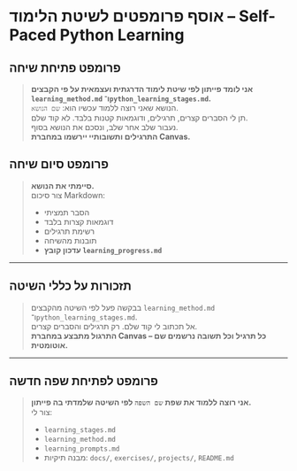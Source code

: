 # אוסף פרומפטים לשיטת הלימוד – Self-Paced Python Learning

## פרומפט פתיחת שיחה

> **אני לומד פייתון לפי שיטת לימוד הדרגתית ועצמאית על פי הקבצים `learning_method.md` ו־`python_learning_stages.md`.**  
> הנושא שאני רוצה ללמוד עכשיו הוא: `שם הנושא`.  
> תן לי הסברים קצרים, תרגילים, ודוגמאות קטנות בלבד. לא קוד שלם.  
> נעבור שלב אחר שלב, ונסכם את הנושא בסוף.  
> **התרגילים ותשובותיי יירשמו במחברת Canvas.**

## פרומפט סיום שיחה

> **סיימתי את הנושא.**  
> צור סיכום Markdown:
>
> - הסבר תמציתי
> - דוגמאות קצרות בלבד
> - רשימת תרגילים
> - תובנות מהשיחה
> - **עדכון קובץ `learning_progress.md`**

---

## תזכורות על כללי השיטה

> בבקשה פעל לפי השיטה מהקבצים `learning_method.md` ו־`python_learning_stages.md`.  
> אל תכתוב לי קוד שלם. רק תרגילים והסברים קצרים.  
> **התרגול מתבצע במחברת Canvas – כל תרגיל וכל תשובה נרשמים שם אוטומטית.**

---

## פרומפט לפתיחת שפה חדשה

> **אני רוצה ללמוד את שפת `שם השפה` לפי השיטה שלמדתי בה פייתון.**  
> צור לי:
>
> - `learning_stages.md`
> - `learning_method.md`
> - `learning_prompts.md`
> - מבנה תיקיות: `docs/`, `exercises/`, `projects/`, `README.md`
